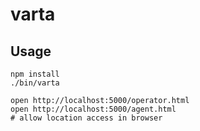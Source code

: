 varta
=====



Usage
-----

    npm install
    ./bin/varta

    open http://localhost:5000/operator.html
    open http://localhost:5000/agent.html
    # allow location access in browser

